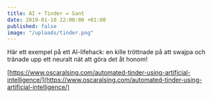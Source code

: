 ```yaml
---
title: AI + Tinder = Sant
date: 2019-01-10 22:00:00 +01:00
published: false
image: "/uploads/tinder.png"
---
```


Här ett exempel på ett AI-lifehack: en kille tröttnade på att swajpa och tränade upp ett neuralt nät att göra det åt honom!

[https://www.oscaralsing.com/automated-tinder-using-artificial-intelligence/](https://www.oscaralsing.com/automated-tinder-using-artificial-intelligence/)